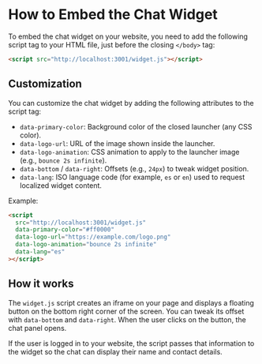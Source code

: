 # How to Embed the Chat Widget

To embed the chat widget on your website, you need to add the following script tag to your HTML file, just before the closing `</body>` tag:

```html
<script src="http://localhost:3001/widget.js"></script>
```

## Customization

You can customize the chat widget by adding the following attributes to the script tag:

*   `data-primary-color`: Background color of the closed launcher (any CSS color).
*   `data-logo-url`: URL of the image shown inside the launcher.
*   `data-logo-animation`: CSS animation to apply to the launcher image (e.g., `bounce 2s infinite`).
*   `data-bottom` / `data-right`: Offsets (e.g., `24px`) to tweak widget position.
*   `data-lang`: ISO language code (for example, `es` or `en`) used to request localized widget content.

Example:

```html
<script
  src="http://localhost:3001/widget.js"
  data-primary-color="#ff0000"
  data-logo-url="https://example.com/logo.png"
  data-logo-animation="bounce 2s infinite"
  data-lang="es"
></script>
```

## How it works

The `widget.js` script creates an iframe on your page and displays a floating button on the bottom right corner of the screen. You can tweak its offset with `data-bottom` and `data-right`. When the user clicks on the button, the chat panel opens.

If the user is logged in to your website, the script passes that information to the widget so the chat can display their name and contact details.
